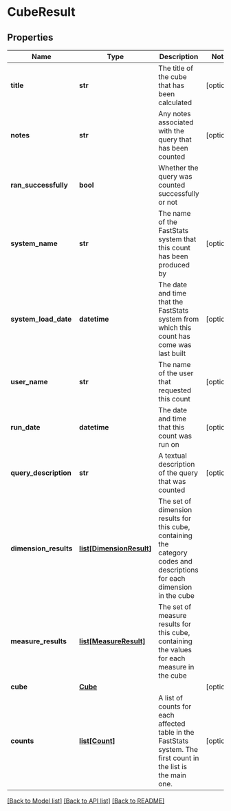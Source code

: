 # CubeResult

## Properties
Name | Type | Description | Notes
------------ | ------------- | ------------- | -------------
**title** | **str** | The title of the cube that has been calculated | [optional] 
**notes** | **str** | Any notes associated with the query that has been counted | [optional] 
**ran_successfully** | **bool** | Whether the query was counted successfully or not | 
**system_name** | **str** | The name of the FastStats system that this count has been produced by | [optional] 
**system_load_date** | **datetime** | The date and time that the FastStats system from which this count has come was last built | [optional] 
**user_name** | **str** | The name of the user that requested this count | [optional] 
**run_date** | **datetime** | The date and time that this count was run on | [optional] 
**query_description** | **str** | A textual description of the query that was counted | [optional] 
**dimension_results** | [**list[DimensionResult]**](DimensionResult.md) | The set of dimension results for this cube, containing the category codes and descriptions for each dimension in the cube | 
**measure_results** | [**list[MeasureResult]**](MeasureResult.md) | The set of measure results for this cube, containing the values for each measure in the cube | 
**cube** | [**Cube**](Cube.md) |  | [optional] 
**counts** | [**list[Count]**](Count.md) | A list of counts for each affected table in the FastStats system.  The first count in the list is the main one. | [optional] 

[[Back to Model list]](../README.md#documentation-for-models) [[Back to API list]](../README.md#documentation-for-api-endpoints) [[Back to README]](../README.md)


